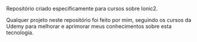 Repositório criado especificamente para cursos sobre Ionic2.

Qualquer projeto neste repositório foi feito por mim, seguindo os cursos da Udemy para melhorar e aprimorar meus conhecimentos sobre esta tecnologia.